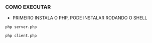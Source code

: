 ### COMO EXECUTAR 



- PRIMEIRO INSTALA O  PHP, PODE INSTALAR RODANDO O SHELL 


```php server.php ```


```php client.php ```